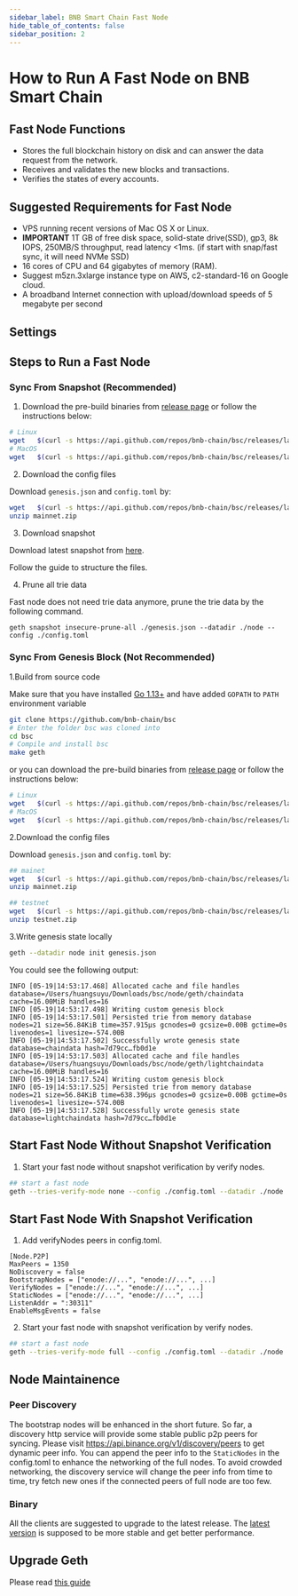 ```yaml
---
sidebar_label: BNB Smart Chain Fast Node
hide_table_of_contents: false
sidebar_position: 2
---
```

# How to Run A Fast Node on BNB Smart Chain

## Fast Node Functions

* Stores the full blockchain history on disk and can answer the data request from the network.
* Receives and validates the new blocks and transactions.
* Verifies the states of every accounts.

## Suggested Requirements for Fast Node

- VPS running recent versions of Mac OS X or Linux.
- **IMPORTANT** 1T GB of free disk space, solid-state drive(SSD), gp3, 8k IOPS, 250MB/S throughput, read latency <1ms. (if start with snap/fast sync, it will need NVMe SSD)
- 16 cores of CPU and 64 gigabytes of memory (RAM).
- Suggest m5zn.3xlarge instance type on AWS, c2-standard-16 on Google cloud.
- A broadband Internet connection with upload/download speeds of 5 megabyte per second

## Settings

## Steps to Run a Fast Node

### Sync From Snapshot (Recommended)

1. Download the pre-build binaries from [release page](https://github.com/bnb-chain/bsc/releases/latest) or follow the instructions below:

```bash
# Linux
wget   $(curl -s https://api.github.com/repos/bnb-chain/bsc/releases/latest |grep browser_ |grep geth_linux |cut -d\" -f4)
# MacOS
wget   $(curl -s https://api.github.com/repos/bnb-chain/bsc/releases/latest |grep browser_ |grep geth_mac |cut -d\" -f4)
```

2. Download the config files

Download `genesis.json` and `config.toml` by:

```bash
wget   $(curl -s https://api.github.com/repos/bnb-chain/bsc/releases/latest |grep browser_ |grep mainnet |cut -d\" -f4)
unzip mainnet.zip
```

3. Download snapshot

  Download latest snapshot from [here](https://github.com/bnb-chain/bsc-snapshots).

  Follow the guide to structure the files.

4. Prune all trie data

Fast node does not need trie data anymore, prune the trie data by the following command.
```
geth snapshot insecure-prune-all ./genesis.json --datadir ./node --config ./config.toml
```

### Sync From Genesis Block (Not Recommended)

1.Build from source code

Make sure that you have installed [Go 1.13+](https://golang.org/doc/install) and have added `GOPATH` to `PATH` environment variable

```bash
git clone https://github.com/bnb-chain/bsc
# Enter the folder bsc was cloned into
cd bsc
# Compile and install bsc
make geth
```

or you can download the pre-build binaries from [release page](https://github.com/bnb-chain/bsc/releases/latest) or follow the instructions below:

```bash
# Linux
wget   $(curl -s https://api.github.com/repos/bnb-chain/bsc/releases/latest |grep browser_ |grep geth_linux |cut -d\" -f4)
# MacOS
wget   $(curl -s https://api.github.com/repos/bnb-chain/bsc/releases/latest |grep browser_ |grep geth_mac |cut -d\" -f4)
```

2.Download the config files

Download `genesis.json` and `config.toml` by:

```bash
## mainet
wget   $(curl -s https://api.github.com/repos/bnb-chain/bsc/releases/latest |grep browser_ |grep mainnet |cut -d\" -f4)
unzip mainnet.zip

## testnet
wget   $(curl -s https://api.github.com/repos/bnb-chain/bsc/releases/latest |grep browser_ |grep testnet |cut -d\" -f4)
unzip testnet.zip
```

3.Write genesis state locally

```bash
geth --datadir node init genesis.json
```

You could see the following output:

```
INFO [05-19|14:53:17.468] Allocated cache and file handles         database=/Users/huangsuyu/Downloads/bsc/node/geth/chaindata cache=16.00MiB handles=16
INFO [05-19|14:53:17.498] Writing custom genesis block
INFO [05-19|14:53:17.501] Persisted trie from memory database      nodes=21 size=56.84KiB time=357.915µs gcnodes=0 gcsize=0.00B gctime=0s livenodes=1 livesize=-574.00B
INFO [05-19|14:53:17.502] Successfully wrote genesis state         database=chaindata hash=7d79cc…fb0d1e
INFO [05-19|14:53:17.503] Allocated cache and file handles         database=/Users/huangsuyu/Downloads/bsc/node/geth/lightchaindata cache=16.00MiB handles=16
INFO [05-19|14:53:17.524] Writing custom genesis block
INFO [05-19|14:53:17.525] Persisted trie from memory database      nodes=21 size=56.84KiB time=638.396µs gcnodes=0 gcsize=0.00B gctime=0s livenodes=1 livesize=-574.00B
INFO [05-19|14:53:17.528] Successfully wrote genesis state         database=lightchaindata hash=7d79cc…fb0d1e
```

## Start Fast Node Without Snapshot Verification
1. Start your fast node without snapshot verification by verify nodes.

```bash
## start a fast node
geth --tries-verify-mode none --config ./config.toml --datadir ./node  --cache 8000 --rpc.allow-unprotected-txs --txlookuplimit 0
```

## Start Fast Node With Snapshot Verification
1. Add verifyNodes peers in config.toml.

```
[Node.P2P]
MaxPeers = 1350
NoDiscovery = false
BootstrapNodes = ["enode://...", "enode://...", ...]
VerifyNodes = ["enode://...", "enode://...", ...]
StaticNodes = ["enode://...", "enode://...", ...]
ListenAddr = ":30311"
EnableMsgEvents = false
```

2. Start your fast node with snapshot verification by verify nodes.

```bash
## start a fast node
geth --tries-verify-mode full --config ./config.toml --datadir ./node  --cache 8000 --rpc.allow-unprotected-txs --txlookuplimit 0
```

## Node Maintainence

### Peer Discovery
The bootstrap nodes will be enhanced in the short future. So far, a discovery http service will provide some stable public p2p peers for syncing. Please visit https://api.binance.org/v1/discovery/peers to get dynamic peer info. You can append the peer info to the `StaticNodes` in the config.toml to enhance the networking of the full nodes. To avoid crowded networking, the discovery service will change the peer info from time to time, try fetch new ones if the connected peers of full node are too few.

### Binary
All the clients are suggested to upgrade to the latest release. The [latest version](https://github.com/bnb-chain/bsc/releases/latest) is supposed to be more stable and get better performance.

## Upgrade Geth

Please read [this guide](./validator/upgrade-fullnode.md)
